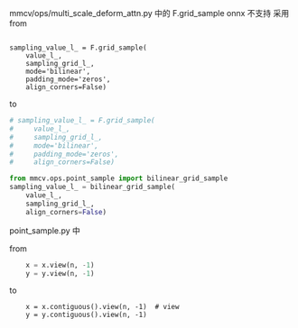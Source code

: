 mmcv/ops/multi_scale_deform_attn.py 中的 F.grid_sample onnx 不支持 
采用 
from   
```

sampling_value_l_ = F.grid_sample(
    value_l_,
    sampling_grid_l_,
    mode='bilinear',
    padding_mode='zeros',
    align_corners=False)
```
to
```py 
# sampling_value_l_ = F.grid_sample(
#     value_l_,
#     sampling_grid_l_,
#     mode='bilinear',
#     padding_mode='zeros',
#     align_corners=False)

from mmcv.ops.point_sample import bilinear_grid_sample
sampling_value_l_ = bilinear_grid_sample(
    value_l_,
    sampling_grid_l_,
    align_corners=False)
```

point_sample.py 中  

from 
```py
    x = x.view(n, -1)
    y = y.view(n, -1)
```
to 
```
    x = x.contiguous().view(n, -1)  # view
    y = y.contiguous().view(n, -1)
```
